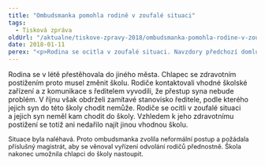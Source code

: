 ```yaml
---
title: "Ombudsmanka pomohla rodině v zoufalé situaci"
tags:
  - Tisková zpráva
oldUrl: "/aktualne/tiskove-zpravy-2018/ombudsmanka-pomohla-rodine-v-zoufale-situaci"
date: 2018-01-11
perex: "<p>Rodina se ocitla v zoufalé situaci. Navzdory předchozí domluvě odmítla škola specializující se na vzdělávání dětí se zdravotním postižením přijmout jejího syna se zdravotním postižením. Ještě v říjnu tak chlapec neměl zajištěnou školní docházku a ocitl se mimo vzdělávací systém. Ombudsmanka kontaktovala ředitelku odboru školství příslušného magistrátu a původní odmítavé rozhodnutí se následně podařilo zvrátit. Chlapec tak mohl nastoupit do školy.  </p>"
---
```


<!-- imported from the old website -->

<p>Rodina se v létě přestěhovala do jiného města. Chlapec se zdravotním postižením proto musel změnit školu. Rodiče kontaktovali vhodné školské zařízení a z komunikace s ředitelem vyvodili, že přestup syna nebude problém. V říjnu však obdrželi zamítavé stanovisko ředitele, podle kterého jejich syn do této školy chodit nemůže. Rodiče se ocitli v zoufalé situaci a jejich syn neměl kam chodit do školy. Vzhledem k jeho zdravotnímu postižení se totiž ani nedařilo najít jinou vhodnou školu.  </p> <p><span style="font-size: 12.8px;">Situace byla naléhavá. Proto ombudsmanka zvolila neformální postup a požádala příslušný magistrát, aby se věnoval vyřízení odvolání rodičů přednostně. Škola nakonec umožnila chlapci do školy nastoupit. </span></p>
